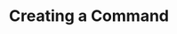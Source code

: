 ---
id: commands
title: Creating a Command
slug: /usage/user-guide/commands
sidebar_label: Creating a Command
---
